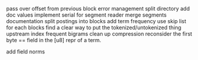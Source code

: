 pass over offset from previous block
error management
split directory
add doc values
implement serial for segment reader
merge segments
documentation
split postings into blocks
add term frequency
use skip list for each blocks
find a clear way to put the tokenized/untokenized thing upstream
index frequent bigrams
clean up compression
reconsider the first byte == field in the [u8] repr of a term.




add field norms